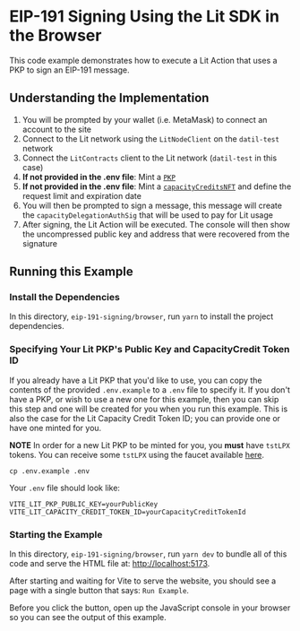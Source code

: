 # EIP-191 Signing Using the Lit SDK in the Browser

This code example demonstrates how to execute a Lit Action that uses a PKP to sign an EIP-191 message.

## Understanding the Implementation

1. You will be prompted by your wallet (i.e. MetaMask) to connect an account to the site
2. Connect to the Lit network using the `LitNodeClient` on the `datil-test` network
3. Connect the `LitContracts` client to the Lit network (`datil-test` in this case)
4. **If not provided in the .env file**: Mint a [`PKP`](https://developer.litprotocol.com/user-wallets/pkps/overview)
5. **If not provided in the .env file**: Mint a [`capacityCreditsNFT`](https://developer.litprotocol.com/sdk/capacity-credits) and define the request limit and expiration date
6. You will then be prompted to sign a message, this message will create the `capacityDelegationAuthSig` that will be used to pay for Lit usage
7. After signing, the Lit Action will be executed. The console will then show the uncompressed public key and address that were recovered from the signature

## Running this Example

### Install the Dependencies

In this directory, `eip-191-signing/browser`, run `yarn` to install the project dependencies.

### Specifying Your Lit PKP's Public Key and CapacityCredit Token ID

If you already have a Lit PKP that you'd like to use, you can copy the contents of the provided `.env.example` to a `.env` file to specify it. If you don't have a PKP, or wish to use a new one for this example, then you can skip this step and one will be created for you when you run this example. This is also the case for the Lit Capacity Credit Token ID; you can provide one or have one minted for you.

**NOTE** In order for a new Lit PKP to be minted for you, you **must** have `tstLPX` tokens. You can receive some `tstLPX` using the faucet available [here](https://chronicle-yellowstone-faucet.getlit.dev/).

```
cp .env.example .env
```

Your `.env` file should look like:

```
VITE_LIT_PKP_PUBLIC_KEY=yourPublicKey
VITE_LIT_CAPACITY_CREDIT_TOKEN_ID=yourCapacityCreditTokenId
```

### Starting the Example

In this directory, `eip-191-signing/browser`, run `yarn dev` to bundle all of this code and serve the HTML file at: [http://localhost:5173](http://localhost:5173).

After starting and waiting for Vite to serve the website, you should see a page with a single button that says: `Run Example`.

Before you click the button, open up the JavaScript console in your browser so you can see the output of this example.